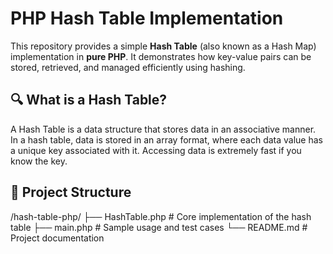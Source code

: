 # PHP Hash Table Implementation

This repository provides a simple **Hash Table** (also known as a Hash Map) implementation in **pure PHP**. It demonstrates how key-value pairs can be stored, retrieved, and managed efficiently using hashing.

## 🔍 What is a Hash Table?

A Hash Table is a data structure that stores data in an associative manner. In a hash table, data is stored in an array format, where each data value has a unique key associated with it. Accessing data is extremely fast if you know the key.

## 📂 Project Structure

/hash-table-php/
├── HashTable.php # Core implementation of the hash table
├── main.php # Sample usage and test cases
└── README.md # Project documentation